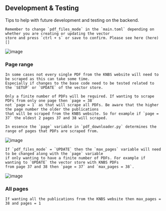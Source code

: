 ## Development & Testing

Tips to help with future development and testing on the backend.

```
Remember to change `pdf_files_mode` in the `main.toml` depending on whether you are creating or updating the vector
store and press `ctrl + s` or save to confirm. Please see here (here)[]
```

![image](https://github.com/user-attachments/assets/fc99cef5-7bf7-486c-9272-d2d6342ed95c)

### Page range
```
In some cases not every single PDF from the KNBS website will need to be scraped as this can take some time.
Especially if changes to the base code need to be tested related to the `SETUP` or `UPDATE` of the vector store.

Only a finite number of PDFs will be required. If wanting to scrape PDFs from only one page then `page = 38`
not `page = 1` as that will scrape all PDFs. Be aware that the higher the page number the older the publications
that will be scraped from the KNBS website. So for example if `page = 37` the oldest 2 pages 37 and 38 will scraped.

In essence the `page` variable in `pdf_downloader.py` determines the range of pages that PDFs are scraped from.
```

![image](https://github.com/user-attachments/assets/bfe4bce4-2d38-4bab-b1ab-ccd6987c607b)

```
If `pdf_files_mode` = `UPDATE` then the `max_pages` variable will need to be changed along with the `page` variable
if only wanting to have a finite number of PDFs. For example if wanting to `UPDATE` the vector store with KNBS PDFs
from page 37 and 38 then `page = 37` and `max_pages = 38`.  
```
![image](https://github.com/user-attachments/assets/b6179157-bf89-4be9-a6be-58356cb4f6b2)

### All pages
```
If wanting all the publications from the KNBS website then max_pages = 38 and pages = 1
```
